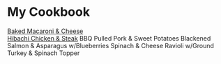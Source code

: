 # My Cookbook

[Baked Macaroni & Cheese](bakedMacAndCheese.md)  
[Hibachi Chicken & Steak](hibachiChickenAndSteak.md)
BBQ Pulled Pork & Sweet Potatoes
Blackened Salmon & Asparagus w/Blueberries
Spinach & Cheese Ravioli w/Ground Turkey & Spinach Topper